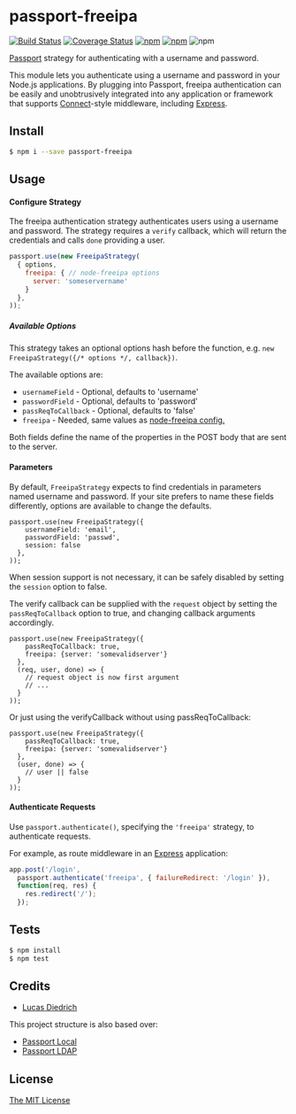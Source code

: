 # passport-freeipa

[![Build Status](https://travis-ci.org/lucasdiedrich/passport-freeipa.svg?branch=master)](https://travis-ci.org/lucasdiedrich/passport-freeipa)
[![Coverage Status](https://coveralls.io/repos/github/lucasdiedrich/passport-freeipa/badge.svg)](https://coveralls.io/github/lucasdiedrich/passport-freeipa)
[![npm](https://img.shields.io/npm/dw/localeval.svg)](https://www.npmjs.com/package/passport-freeipa)
[![npm](https://img.shields.io/npm/v/npm.svg)](https://www.npmjs.com/package/passport-freeipa)
![npm](https://img.shields.io/npm/l/express.svg)

[Passport](http://passportjs.org/) strategy for authenticating with a username
and password.

This module lets you authenticate using a username and password in your Node.js
applications.  By plugging into Passport, freeipa authentication can be easily and
unobtrusively integrated into any application or framework that supports
[Connect](http://www.senchalabs.org/connect/)-style middleware, including
[Express](http://expressjs.com/).

## Install

```bash
$ npm i --save passport-freeipa
```

## Usage

#### Configure Strategy

The freeipa authentication strategy authenticates users using a username and
password.  The strategy requires a `verify` callback, which will return
the credentials and calls `done` providing a user.

```js
passport.use(new FreeipaStrategy(
  { options,
    freeipa: { // node-freeipa options
      server: 'someservername'
    }
  },
));
```

##### Available Options

This strategy takes an optional options hash before the function, e.g. `new FreeipaStrategy({/* options */, callback})`.

The available options are:

* `usernameField` - Optional, defaults to 'username'
* `passwordField` - Optional, defaults to 'password'
* `passReqToCallback` - Optional, defaults to 'false'
* `freeipa` - Needed, same values as [node-freeipa config.](https://github.com/lucasdiedrich/node-freeipa#options)

Both fields define the name of the properties in the POST body that are sent to the server.

#### Parameters

By default, `FreeipaStrategy` expects to find credentials in parameters
named username and password. If your site prefers to name these fields
differently, options are available to change the defaults.

    passport.use(new FreeipaStrategy({
        usernameField: 'email',
        passwordField: 'passwd',
        session: false
      },
    ));

When session support is not necessary, it can be safely disabled by
setting the `session` option to false.

The verify callback can be supplied with the `request` object by setting
the `passReqToCallback` option to true, and changing callback arguments
accordingly.

    passport.use(new FreeipaStrategy({
        passReqToCallback: true,
        freeipa: {server: 'somevalidserver'}
      },
      (req, user, done) => {
        // request object is now first argument
        // ...
      }
    ));

Or just using the verifyCallback without using passReqToCallback:

    passport.use(new FreeipaStrategy({
        passReqToCallback: true,
        freeipa: {server: 'somevalidserver'}
      },
      (user, done) => {
        // user || false
      }
    ));

#### Authenticate Requests

Use `passport.authenticate()`, specifying the `'freeipa'` strategy, to
authenticate requests.

For example, as route middleware in an [Express](http://expressjs.com/)
application:

```js
app.post('/login',
  passport.authenticate('freeipa', { failureRedirect: '/login' }),
  function(req, res) {
    res.redirect('/');
  });
```

## Tests

```bash
$ npm install
$ npm test
```

## Credits

- [Lucas Diedrich](http://github.com/lucasdiedrich)

This project structure is also based over:

- [Passport Local](https://github.com/jaredhanson/passport-local)
- [Passport LDAP](https://github.com/vesse/passport-ldapauth)

## License

[The MIT License](http://opensource.org/licenses/MIT)
